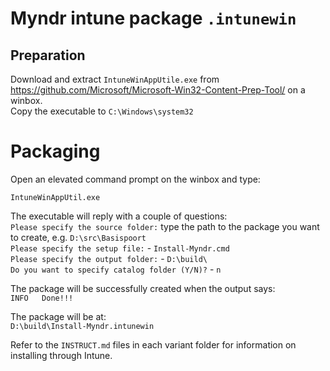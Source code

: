 # Myndr intune package `.intunewin`

## Preparation
Download and extract `IntuneWinAppUtile.exe` from https://github.com/Microsoft/Microsoft-Win32-Content-Prep-Tool/ on a winbox.  
Copy the executable to `C:\Windows\system32`

# Packaging
Open an elevated command prompt on the winbox and type:
```
IntuneWinAppUtil.exe
```
The executable will reply with a couple of questions:  
`Please specify the source folder:` type the path to the package you want to create, e.g. `D:\src\Basispoort`  
`Please specify the setup file:` - `Install-Myndr.cmd`  
`Please specify the output folder:` - `D:\build\ `  
`Do you want to specify catalog folder (Y/N)?` - `n`  

The package will be successfully created when the output says:  
`INFO   Done!!!`

The package will be at:  
`D:\build\Install-Myndr.intunewin`

Refer to the `INSTRUCT.md` files in each variant folder for information on installing through Intune.
